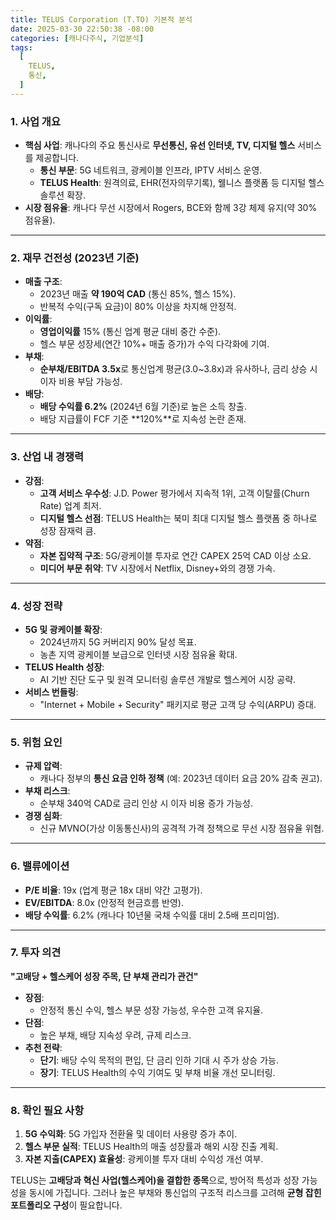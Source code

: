 ```yaml
---
title: TELUS Corporation (T.TO) 기본적 분석
date: 2025-03-30 22:50:38 -08:00
categories: [캐나다주식, 기업분석]
tags:
  [
    TELUS,
    통신,
  ]
---
```


### **1. 사업 개요**

-   **핵심 사업**: 캐나다의 주요 통신사로 **무선통신, 유선 인터넷, TV, 디지털 헬스** 서비스를 제공합니다.
    -   **통신 부문**: 5G 네트워크, 광케이블 인프라, IPTV 서비스 운영.
    -   **TELUS Health**: 원격의료, EHR(전자의무기록), 웰니스 플랫폼 등 디지털 헬스 솔루션 확장.
-   **시장 점유율**: 캐나다 무선 시장에서 Rogers, BCE와 함께 3강 체제 유지(약 30% 점유율).

----------

### **2. 재무 건전성 (2023년 기준)**

-   **매출 구조**:
    -   2023년 매출 **약 190억 CAD** (통신 85%, 헬스 15%).
    -   반복적 수익(구독 요금)이 80% 이상을 차지해 안정적.
-   **이익률**:
    -   **영업이익률** 15% (통신 업계 평균 대비 중간 수준).
    -   헬스 부문 성장세(연간 10%+ 매출 증가)가 수익 다각화에 기여.
-   **부채**:
    -   **순부채/EBITDA 3.5x**로 통신업계 평균(3.0~3.8x)과 유사하나, 금리 상승 시 이자 비용 부담 가능성.
-   **배당**:
    -   **배당 수익률 6.2%** (2024년 6월 기준)로 높은 소득 창출.
    -   배당 지급률이 FCF 기준 **120%**로 지속성 논란 존재.

----------

### **3. 산업 내 경쟁력**

-   **강점**:
    -   **고객 서비스 우수성**: J.D. Power 평가에서 지속적 1위, 고객 이탈률(Churn Rate) 업계 최저.
    -   **디지털 헬스 선점**: TELUS Health는 북미 최대 디지털 헬스 플랫폼 중 하나로 성장 잠재력 큼.
-   **약점**:
    -   **자본 집약적 구조**: 5G/광케이블 투자로 연간 CAPEX 25억 CAD 이상 소요.
    -   **미디어 부문 취약**: TV 시장에서 Netflix, Disney+와의 경쟁 가속.

----------

### **4. 성장 전략**

-   **5G 및 광케이블 확장**:
    -   2024년까지 5G 커버리지 90% 달성 목표.
    -   농촌 지역 광케이블 보급으로 인터넷 시장 점유율 확대.
-   **TELUS Health 성장**:
    -   AI 기반 진단 도구 및 원격 모니터링 솔루션 개발로 헬스케어 시장 공략.
-   **서비스 번들링**:
    -   "Internet + Mobile + Security" 패키지로 평균 고객 당 수익(ARPU) 증대.

----------

### **5. 위험 요인**

-   **규제 압력**:
    -   캐나다 정부의 **통신 요금 인하 정책** (예: 2023년 데이터 요금 20% 감축 권고).
-   **부채 리스크**:
    -   순부채 340억 CAD로 금리 인상 시 이자 비용 증가 가능성.
-   **경쟁 심화**:
    -   신규 MVNO(가상 이동통신사)의 공격적 가격 정책으로 무선 시장 점유율 위협.

----------

### **6. 밸류에이션**

-   **P/E 비율**: 19x (업계 평균 18x 대비 약간 고평가).
-   **EV/EBITDA**: 8.0x (안정적 현금흐름 반영).
-   **배당 수익률**: 6.2% (캐나다 10년물 국채 수익률 대비 2.5배 프리미엄).

----------

### **7. 투자 의견**

**"고배당 + 헬스케어 성장 주목, 단 부채 관리가 관건"**

-   **장점**:
    -   안정적 통신 수익, 헬스 부문 성장 가능성, 우수한 고객 유지율.
-   **단점**:
    -   높은 부채, 배당 지속성 우려, 규제 리스크.
-   **추천 전략**:
    -   **단기**: 배당 수익 목적의 편입, 단 금리 인하 기대 시 주가 상승 가능.
    -   **장기**: TELUS Health의 수익 기여도 및 부채 비율 개선 모니터링.

----------

### **8. 확인 필요 사항**

1.  **5G 수익화**: 5G 가입자 전환율 및 데이터 사용량 증가 추이.
2.  **헬스 부문 실적**: TELUS Health의 매출 성장률과 해외 시장 진출 계획.
3.  **자본 지출(CAPEX) 효율성**: 광케이블 투자 대비 수익성 개선 여부.

TELUS는 **고배당과 혁신 사업(헬스케어)을 결합한 종목**으로, 방어적 특성과 성장 가능성을 동시에 가집니다. 그러나 높은 부채와 통신업의 구조적 리스크를 고려해 **균형 잡힌 포트폴리오 구성**이 필요합니다.

